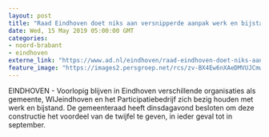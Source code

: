 ```yaml
---
layout: post
title: "Raad Eindhoven doet niks aan versnipperde aanpak werk en bijstand"
date: Wed, 15 May 2019 05:00:00 GMT
categories: 
- noord-brabant 
- eindhoven 
externe_link: "https://www.ad.nl/eindhoven/raad-eindhoven-doet-niks-aan-versnipperde-aanpak-werk-en-bijstand~a7b4f32a/"
feature_image: "https://images2.persgroep.net/rcs/zv-BX4Ew6nXAeDMVUJCmwzn0LU4/diocontent/145909719/_fitwidth/400/?appId=21791a8992982cd8da851550a453bd7f&quality=0.7"
---
```


EINDHOVEN - Voorlopig blijven in Eindhoven verschillende organisaties als gemeente, WIJeindhoven en het Participatiebedrijf zich bezig houden met werk en bijstand. De gemeenteraad heeft dinsdagavond besloten om deze constructie het voordeel van de twijfel te geven, in ieder geval tot in september.
